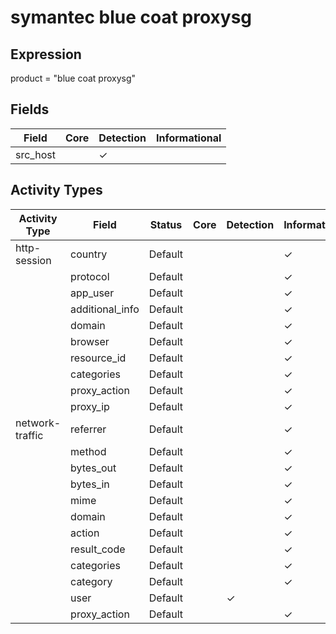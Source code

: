 symantec blue coat proxysg
==========================

Expression
----------

product = "blue coat proxysg"

Fields
------

| Field    | Core | Detection | Informational |
| -------- | ---- | --------- | ------------- |
| src_host |      | &#10003;  |               |

Activity Types
--------------

| Activity Type   | Field           | Status  | Core | Detection | Informational |
| --------------- | --------------- | ------- | ---- | --------- | ------------- |
| http-session    | country         | Default |      |           | &#10003;      |
|                 | protocol        | Default |      |           | &#10003;      |
|                 | app_user        | Default |      |           | &#10003;      |
|                 | additional_info | Default |      |           | &#10003;      |
|                 | domain          | Default |      |           | &#10003;      |
|                 | browser         | Default |      |           | &#10003;      |
|                 | resource_id     | Default |      |           | &#10003;      |
|                 | categories      | Default |      |           | &#10003;      |
|                 | proxy_action    | Default |      |           | &#10003;      |
|                 | proxy_ip        | Default |      |           | &#10003;      |
| network-traffic | referrer        | Default |      |           | &#10003;      |
|                 | method          | Default |      |           | &#10003;      |
|                 | bytes_out       | Default |      |           | &#10003;      |
|                 | bytes_in        | Default |      |           | &#10003;      |
|                 | mime            | Default |      |           | &#10003;      |
|                 | domain          | Default |      |           | &#10003;      |
|                 | action          | Default |      |           | &#10003;      |
|                 | result_code     | Default |      |           | &#10003;      |
|                 | categories      | Default |      |           | &#10003;      |
|                 | category        | Default |      |           | &#10003;      |
|                 | user            | Default |      | &#10003;  |               |
|                 | proxy_action    | Default |      |           | &#10003;      |


